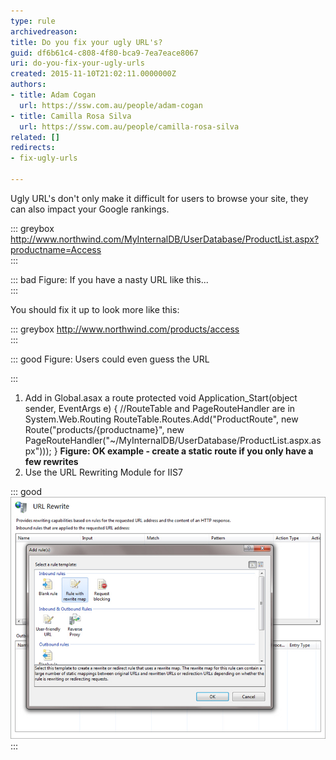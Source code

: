 ```yaml
---
type: rule
archivedreason: 
title: Do you fix your ugly URL's?
guid: df6b61c4-c808-4f80-bca9-7ea7eace8067
uri: do-you-fix-your-ugly-urls
created: 2015-11-10T21:02:11.0000000Z
authors:
- title: Adam Cogan
  url: https://ssw.com.au/people/adam-cogan
- title: Camilla Rosa Silva
  url: https://ssw.com.au/people/camilla-rosa-silva
related: []
redirects:
- fix-ugly-urls

---
```


Ugly URL's don't only make it difficult for users to browse your site, they can also impact your Google rankings.

::: greybox
http://www.northwind.com/MyInternalDB/UserDatabase/ProductList.aspx?productname=Access  
:::

::: bad
Figure: If you have a nasty URL like this...  
:::

You should fix it up to look more like this:

::: greybox
http://www.northwind.com/products/access  
:::


::: good
Figure: Users could even guess the URL

:::


<!--endintro-->

1. Add in Global.asax a route
    protected void Application\_Start(object sender, EventArgs e) 
{ 
//RouteTable and PageRouteHandler are in System.Web.Routing 
RouteTable.Routes.Add("ProductRoute", new Route("products/{productname}", new PageRouteHandler("~/MyInternalDB/UserDatabase/ProductList.aspx.aspx"))); 
}
    **Figure: OK example - create a static route if you only have a few rewrites**
2. Use the URL Rewriting Module for IIS7 

::: good  
![Figure: Good example - An IIS7 Rewrite is much easier to manage](IIS7Rewrite.jpg)  
:::
